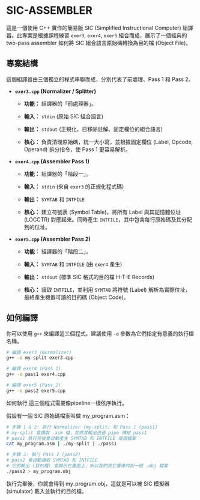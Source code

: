 # SIC-ASSEMBLER

這是一個使用 C++ 實作的簡易版 SIC (Simplified Instructional Computer) 組譯器。此專案是根據課程練習 `exer3`, `exer4`, `exer5` 組合而成，展示了一個經典的 two-pass assembler 如何將 SIC 組合語言原始碼轉換為目的檔 (Object File)。

## 專案結構

這個組譯器由三個獨立的程式串聯而成，分別代表了前處理、Pass 1 和 Pass 2。

* **`exer3.cpp` (Normalizer / Splitter)**

  * **功能：** 組譯器的「前處理器」。

  * **輸入：** `stdin` (原始 SIC 組合語言)

  * **輸出：** `stdout` (正規化、已移除註解、固定欄位的組合語言)

  * **核心：** 負責清理原始碼，統一大小寫，並根據固定欄位 (Label, Opcode, Operand) 拆分指令，使 Pass 1 更容易解析。

* **`exer4.cpp` (Assembler Pass 1)**

  * **功能：** 組譯器的「階段一」。

  * **輸入：** `stdin` (來自 `exer3` 的正規化程式碼)

  * **輸出：** `SYMTAB` 和 `INTFILE`

  * **核心：** 建立符號表 (Symbol Table)，將所有 Label 與其記憶體位址 (LOCCTR) 對應起來。同時產生 `INTFILE`，其中包含每行原始碼及其分配到的位址。

* **`exer5.cpp` (Assembler Pass 2)**

  * **功能：** 組譯器的「階段二」。

  * **輸入：** `SYMTAB` 和 `INTFILE` (由 `exer4` 產生)

  * **輸出：** `stdout` (標準 SIC 格式的目的檔 H-T-E Records)

  * **核心：** 讀取 `INTFILE`，並利用 `SYMTAB` 將符號 (Label) 解析為實際位址，最終產生機器可讀的目的碼 (Object Code)。

## 如何編譯

你可以使用 `g++` 來編譯這三個程式。建議使用 `-o` 參數為它們指定有意義的執行檔名稱。

```bash
# 編譯 exer3 (Normalizer)
g++ -o my-split exer3.cpp

# 編譯 exer4 (Pass 1)
g++ -o pass1 exer4.cpp

# 編譯 exer5 (Pass 2)
g++ -o pass2 exer5.cpp
```

如何執行
這三個程式需要像pipeline一樣依序執行。

假設有一個 SIC 原始碼檔案叫做 my_program.asm：
```bash
# 步驟 1 & 2: 執行 Normalizer (my-split) 和 Pass 1 (pass1)
# my-split 會讀取 .asm 檔，並將其輸出透過 pipe 傳給 pass1
# pass1 執行完後會自動產生 SYMTAB 和 INTFILE 兩個檔案
cat my_program.asm | ./my-split | ./pass1

# 步驟 3: 執行 Pass 2 (pass2)
# pass2 會自動讀取 SYMTAB 和 INTFILE
# 它的輸出 (目的檔) 會顯示在畫面上，所以我們將它重導向到一個 .obj 檔案
./pass2 > my_program.obj
```
執行完畢後，你就會得到 my_program.obj，這就是可以被 SIC 模擬器 (simulator) 載入並執行的目的檔。
